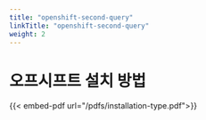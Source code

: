 ```yaml
---
title: "openshift-second-query"
linkTitle: "openshift-second-query"
weight: 2
---
```

# 오프시프트 설치 방법
{{< embed-pdf url="/pdfs/installation-type.pdf">}} 